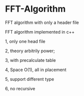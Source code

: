 # FFT-Algorithm
FFT algorithm with only a header file


FFT algorithm implemented in c++

1, only one head file

2, theory arbitrily power;

3, with precalculate table 

4, Space O(1), all in placement

5, support different type

6, no recursive 
